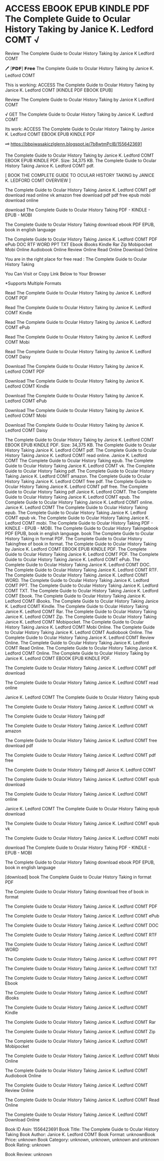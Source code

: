 # ACCESS EBOOK EPUB KINDLE PDF The Complete Guide to Ocular History Taking by  Janice K. Ledford COMT √
Review The Complete Guide to Ocular History Taking by Janice K Ledford COMT

🖊️ [𝗣𝗗𝗙] 𝗙𝗿𝗲𝗲 The Complete Guide to Ocular History Taking by Janice K. Ledford COMT

This is working: ACCESS The Complete Guide to Ocular History Taking by Janice K. Ledford COMT [KINDLE PDF EBOOK EPUB]


Review The Complete Guide to Ocular History Taking by Janice K Ledford COMT

√ GET The Complete Guide to Ocular History Taking by Janice K. Ledford COMT

Its work: ACCESS The Complete Guide to Ocular History Taking by Janice K. Ledford COMT EBOOK EPUB KINDLE PDF



🗝️ https://bbpiwasakiczlglenn.blogspot.ie/7b8wtmPcIB/1556423691



The Complete Guide to Ocular History Taking by Janice K. Ledford COMT EBOOK EPUB KINDLE PDF. Size: 34,375 KB. The Complete Guide to Ocular History Taking Janice K. Ledford COMT pdf.

[ BOOK THE COMPLETE GUIDE TO OCULAR HISTORY TAKING by JANICE K. LEDFORD COMT OVERVIEW ]

The Complete Guide to Ocular History Taking Janice K. Ledford COMT pdf download read online vk amazon free download pdf pdf free epub mobi download online

download The Complete Guide to Ocular History Taking PDF - KINDLE - EPUB - MOBI

The Complete Guide to Ocular History Taking download ebook PDF EPUB, book in english language

The Complete Guide to Ocular History Taking Janice K. Ledford COMT PDF ePub DOC RTF WORD PPT TXT Ebook iBooks Kindle Rar Zip Mobipocket Mobi Online Audiobook Online Review Online Read Online Download Online

You are in the right place for free read : The Complete Guide to Ocular History Taking

You Can Visit or Copy Link Below to Your Browser

*Supports Multiple Formats

Read The Complete Guide to Ocular History Taking by Janice K. Ledford COMT PDF

Read The Complete Guide to Ocular History Taking by Janice K. Ledford COMT Kindle

Read The Complete Guide to Ocular History Taking by Janice K. Ledford COMT ePub

Read The Complete Guide to Ocular History Taking by Janice K. Ledford COMT Mobi

Read The Complete Guide to Ocular History Taking by Janice K. Ledford COMT Daisy

Download The Complete Guide to Ocular History Taking by Janice K. Ledford COMT PDF

Download The Complete Guide to Ocular History Taking by Janice K. Ledford COMT Kindle

Download The Complete Guide to Ocular History Taking by Janice K. Ledford COMT ePub

Download The Complete Guide to Ocular History Taking by Janice K. Ledford COMT Mobi

Download The Complete Guide to Ocular History Taking by Janice K. Ledford COMT Daisy

The Complete Guide to Ocular History Taking by Janice K. Ledford COMT EBOOK EPUB KINDLE PDF. Size: 34,375 KB. The Complete Guide to Ocular History Taking Janice K. Ledford COMT pdf. The Complete Guide to Ocular History Taking Janice K. Ledford COMT read online. Janice K. Ledford COMT The Complete Guide to Ocular History Taking epub. The Complete Guide to Ocular History Taking Janice K. Ledford COMT vk. The Complete Guide to Ocular History Taking pdf. The Complete Guide to Ocular History Taking Janice K. Ledford COMT amazon. The Complete Guide to Ocular History Taking Janice K. Ledford COMT free pdf. The Complete Guide to Ocular History Taking Janice K. Ledford COMT pdf free. The Complete Guide to Ocular History Taking pdf Janice K. Ledford COMT. The Complete Guide to Ocular History Taking Janice K. Ledford COMT epub. The Complete Guide to Ocular History Taking Janice K. Ledford COMT online. Janice K. Ledford COMT The Complete Guide to Ocular History Taking epub. The Complete Guide to Ocular History Taking Janice K. Ledford COMT epub vk. The Complete Guide to Ocular History Taking Janice K. Ledford COMT mobi. The Complete Guide to Ocular History Taking PDF - KINDLE - EPUB - MOBI. The Complete Guide to Ocular History Takingebook PDF EPUB, book in english language. book The Complete Guide to Ocular History Taking in format PDF. The Complete Guide to Ocular History Takingfree of book in format. The Complete Guide to Ocular History Taking by Janice K. Ledford COMT EBOOK EPUB KINDLE PDF. The Complete Guide to Ocular History Taking Janice K. Ledford COMT PDF. The Complete Guide to Ocular History Taking Janice K. Ledford COMT ePub. The Complete Guide to Ocular History Taking Janice K. Ledford COMT DOC. The Complete Guide to Ocular History Taking Janice K. Ledford COMT RTF. The Complete Guide to Ocular History Taking Janice K. Ledford COMT WORD. The Complete Guide to Ocular History Taking Janice K. Ledford COMT PPT. The Complete Guide to Ocular History Taking Janice K. Ledford COMT TXT. The Complete Guide to Ocular History Taking Janice K. Ledford COMT Ebook. The Complete Guide to Ocular History Taking Janice K. Ledford COMT iBooks. The Complete Guide to Ocular History Taking Janice K. Ledford COMT Kindle. The Complete Guide to Ocular History Taking Janice K. Ledford COMT Rar. The Complete Guide to Ocular History Taking Janice K. Ledford COMT Zip. The Complete Guide to Ocular History Taking Janice K. Ledford COMT Mobipocket. The Complete Guide to Ocular History Taking Janice K. Ledford COMT Mobi Online. The Complete Guide to Ocular History Taking Janice K. Ledford COMT Audiobook Online. The Complete Guide to Ocular History Taking Janice K. Ledford COMT Review Online. The Complete Guide to Ocular History Taking Janice K. Ledford COMT Read Online. The Complete Guide to Ocular History Taking Janice K. Ledford COMT Online. The Complete Guide to Ocular History Taking by Janice K. Ledford COMT EBOOK EPUB KINDLE PDF.

The Complete Guide to Ocular History Taking Janice K. Ledford COMT pdf download

The Complete Guide to Ocular History Taking Janice K. Ledford COMT read online

Janice K. Ledford COMT The Complete Guide to Ocular History Taking epub

The Complete Guide to Ocular History Taking Janice K. Ledford COMT vk

The Complete Guide to Ocular History Taking pdf

The Complete Guide to Ocular History Taking Janice K. Ledford COMT amazon

The Complete Guide to Ocular History Taking Janice K. Ledford COMT free download pdf

The Complete Guide to Ocular History Taking Janice K. Ledford COMT pdf free

The Complete Guide to Ocular History Taking pdf Janice K. Ledford COMT

The Complete Guide to Ocular History Taking Janice K. Ledford COMT epub download

The Complete Guide to Ocular History Taking Janice K. Ledford COMT online

Janice K. Ledford COMT The Complete Guide to Ocular History Taking epub download

The Complete Guide to Ocular History Taking Janice K. Ledford COMT epub vk

The Complete Guide to Ocular History Taking Janice K. Ledford COMT mobi

download The Complete Guide to Ocular History Taking PDF - KINDLE - EPUB - MOBI

The Complete Guide to Ocular History Taking download ebook PDF EPUB, book in english language

[download] book The Complete Guide to Ocular History Taking in format PDF

The Complete Guide to Ocular History Taking download free of book in format

The Complete Guide to Ocular History Taking Janice K. Ledford COMT PDF

The Complete Guide to Ocular History Taking Janice K. Ledford COMT ePub

The Complete Guide to Ocular History Taking Janice K. Ledford COMT DOC

The Complete Guide to Ocular History Taking Janice K. Ledford COMT RTF

The Complete Guide to Ocular History Taking Janice K. Ledford COMT WORD

The Complete Guide to Ocular History Taking Janice K. Ledford COMT PPT

The Complete Guide to Ocular History Taking Janice K. Ledford COMT TXT

The Complete Guide to Ocular History Taking Janice K. Ledford COMT Ebook

The Complete Guide to Ocular History Taking Janice K. Ledford COMT iBooks

The Complete Guide to Ocular History Taking Janice K. Ledford COMT Kindle

The Complete Guide to Ocular History Taking Janice K. Ledford COMT Rar

The Complete Guide to Ocular History Taking Janice K. Ledford COMT Zip

The Complete Guide to Ocular History Taking Janice K. Ledford COMT Mobipocket

The Complete Guide to Ocular History Taking Janice K. Ledford COMT Mobi Online

The Complete Guide to Ocular History Taking Janice K. Ledford COMT Audiobook Online

The Complete Guide to Ocular History Taking Janice K. Ledford COMT Review Online

The Complete Guide to Ocular History Taking Janice K. Ledford COMT Read Online

The Complete Guide to Ocular History Taking Janice K. Ledford COMT Download Online

Book ID Asin: 1556423691
Book Title: The Complete Guide to Ocular History Taking
Book Author: Janice K. Ledford COMT
Book Format: unknownBook Price: unknown
Book Category: unknown, unknown, unknown and unknown
Book Rating: unknown

Book Review: unknown
